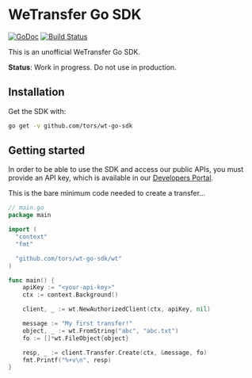 # WeTransfer Go SDK
[![GoDoc](https://godoc.org/github.com/tors/wt-go-sdk/wt?status.svg)](https://godoc.org/github.com/tors/wt-go-sdk/wt) [![Build Status](https://travis-ci.org/tors/wt-go-sdk.svg?branch=master)](https://travis-ci.org/tors/wt-go-sdk)

This is an unofficial WeTransfer Go SDK.

**Status**: Work in progress. Do not use in production.

## Installation

Get the SDK with:

```bash
go get -v github.com/tors/wt-go-sdk
```

## Getting started

In order to be able to use the SDK and access our public APIs, you must provide
an API key, which is available in our [Developers
Portal](https://developers.wetransfer.com/).

This is the bare minimum code needed to create a transfer...

```go
// main.go
package main

import (
  "context"
  "fmt"

  "github.com/tors/wt-go-sdk/wt"
)

func main() {
    apiKey := "<your-api-key>"
    ctx := context.Background()

    client, _ := wt.NewAuthorizedClient(ctx, apiKey, nil)

    message := "My first transfer!"
    object, _ := wt.FromString("abc", "abc.txt")
    fo := []*wt.FileObject{object}

    resp, _ := client.Transfer.Create(ctx, &message, fo)
    fmt.Printf("%+v\n", resp)
}
```
